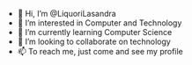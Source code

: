 - 👋 Hi, I’m @LiquoriLasandra
- 👀 I’m interested in Computer and Technology
- 🌱 I’m currently learning Computer Science
- 💞️ I’m looking to collaborate on technology
- 📫 To reach me, just come and see my profile

<!---
LiquoriLasandra/LiquoriLasandra is a ✨ special ✨ repository because its `README.md` (this file) appears on your GitHub profile.
You can click the Preview link to take a look at your changes.
--->
